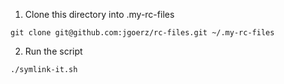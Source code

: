 
1. Clone this directory into .my-rc-files
```
git clone git@github.com:jgoerz/rc-files.git ~/.my-rc-files
```
2. Run the script 
```
./symlink-it.sh
```
